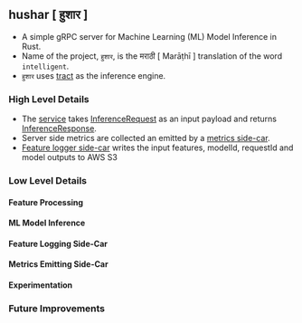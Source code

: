 ## hushar [ हुशार ]

* A simple gRPC server for Machine Learning (ML) Model Inference in Rust.
* Name of the project, `हुशार`,  is the मराठी [ Marāṭhī ] translation of the word `intelligent`.
* `हुशार` uses [tract](https://github.com/sonos/tract) as the inference engine.


### High Level Details 

* The [service](schemas/protos/service.proto#L10) takes [InferenceRequest](schemas/protos/structs.proto#L7)
as an input payload and returns [InferenceResponse](schemas/protos/structs.proto#L12). 
* Server side metrics are collected an emitted by a [metrics side-car](hushar/src/io/side_car.rs#L11).
* [Feature logger side-car](hushar/src/io/side_car.rs#L62) writes the input features, modelId, requestId and model outputs to AWS S3



### Low Level Details 

#### Feature Processing

#### ML Model Inference

#### Feature Logging Side-Car

#### Metrics Emitting Side-Car

#### Experimentation



### Future Improvements



